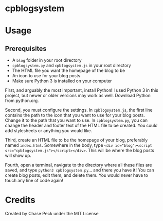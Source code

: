 # cpblogsystem

# **Usage**

## Prerequisites
- A `blog` folder in your root directory
- `cpblogsystem.py` and `cpblogsystem.js` in your root directory
- The HTML file you want the homepage of the blog to be
- An icon to use for your blog posts
- Make sure Python 3 is installed on your computer

First, and arguably the most important, install Python! I used Python 3 in this project, but newer or older versions may work as well. Download Python from python.org.

Second, you must configure the settings. In `cpblogsystem.js`, the first line contains the path to the icon that you want to use for your blog posts. Change it to the path that you want to use. In `cpblogsystem.py`, you can change the header and footer text of the HTML file to be created. You could add stylesheets or anything you would like.

Third, create an HTML file to be the homepage of your blog, preferably named `index.html`. Somewhere in the body, type `<div id="blog"><script src="cpblogsystem.js"></script></div>`. This will be where the blog posts will show up.

Fourth, open a terminal, navigate to the directory where all these files are saved, and type `python3 cpblogsystem.py`... and there you have it! You can create blog posts, edit them, and delete them. You would never have to touch any line of code again!

# **Credits**

Created by Chase Peck under the MIT License